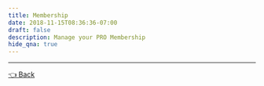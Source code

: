```yaml
---
title: Membership
date: 2018-11-15T08:36:36-07:00
draft: false
description: Manage your PRO Membership
hide_qna: true
---
```


<subscription-manage></subscription-manage>

<hr> 
<user-sources></user-sources>

<a href="/dashboard" class="btn">👈 Back</a>